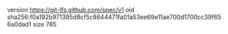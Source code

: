 version https://git-lfs.github.com/spec/v1
oid sha256:f0a192b971395d8cf5c8644471fa01a53ee69e11ae700d1700cc39f656a0dad1
size 785
